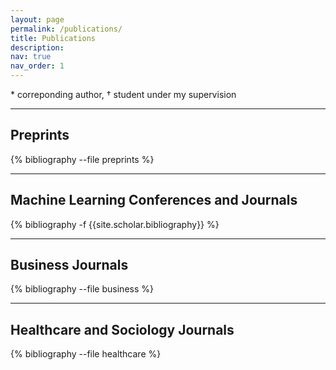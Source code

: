 ```yaml
---
layout: page
permalink: /publications/
title: Publications
description: 
nav: true
nav_order: 1
---
```


 \* correponding author,  † student under my supervision


---
## **Preprints**
<!-- _pages/publications.md -->
<div class="preprints">

{% bibliography --file preprints %}

</div>




---
## **Machine Learning Conferences and Journals**
<!-- _pages/publications.md -->
<div class="publications">

{% bibliography -f {{site.scholar.bibliography}} %}

</div>



---


## **Business Journals**
<!-- _pages/publications.md -->
<div class="publications_business">

{% bibliography --file business %}

</div>

---

## **Healthcare and Sociology Journals**
<!-- _pages/publications.md -->
<div class="publications_healthcare">

{% bibliography --file healthcare %}

</div>
